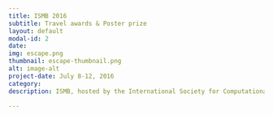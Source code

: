 ```yaml
---
title: ISMB 2016
subtitle: Travel awards & Poster prize
layout: default
modal-id: 2
date:
img: escape.png
thumbnail: escape-thumbnail.png
alt: image-alt
project-date: July 8-12, 2016
category:
description: ISMB, hosted by the International Society for Computational Biology (ISCB), is the world’s largest bioinformatics/computational biology conference. It is a multidisciplinary forum for disseminating the latest developments and applications of advanced computational methods for biological problems.<br>Highlights<br>Awarded the CEEHRC Travel Award valued at $1000<br>Awarded the John Bosdet Memorial Fund valued at $500<br>First time on a plane<br>Presented a poster during the Special Interest Group meeting & during the main conference<br>Awarded a poster prize from the RegGenSIG<br>

---
```

